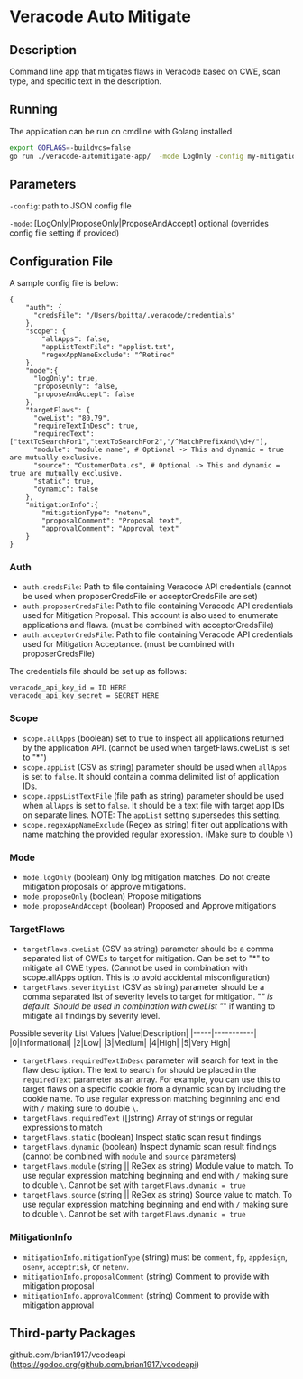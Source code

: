 # Veracode Auto Mitigate

## Description
Command line app that mitigates flaws in Veracode based on CWE, scan type, and specific text in the description.

## Running
The application can be run on cmdline with Golang installed
```bash
export GOFLAGS=-buildvcs=false
go run ./veracode-automitigate-app/  -mode LogOnly -config my-mitigations.config
```

## Parameters
`-config`: path to JSON config file

`-mode`: [LogOnly|ProposeOnly|ProposeAndAccept] optional (overrides config file setting if provided)

## Configuration File
A sample config file is below:
```
{
    "auth": {
      "credsFile": "/Users/bpitta/.veracode/credentials"
    },
    "scope": {
        "allApps": false,
        "appListTextFile": "applist.txt",
        "regexAppNameExclude": "^Retired"
    },
    "mode":{
      "logOnly": true,
      "proposeOnly": false,
      "proposeAndAccept": false
    },
    "targetFlaws": {
      "cweList": "80,79",
      "requireTextInDesc": true,
      "requiredText":["textToSearchFor1","textToSearchFor2","/^MatchPrefixAnd\\d+/"],
      "module": "module name", # Optional -> This and dynamic = true are mutually exclusive.
      "source": "CustomerData.cs", # Optional -> This and dynamic = true are mutually exclusive.
      "static": true,
      "dynamic": false
    },
    "mitigationInfo":{
        "mitigationType": "netenv",
        "proposalComment": "Proposal text",
        "approvalComment": "Approval text"
    }
}
 ```
### Auth
- `auth.credsFile`: Path to file containing Veracode API credentials (cannot be used when proposerCredsFile or acceptorCredsFile are set)
- `auth.proposerCredsFile`: Path to file containing Veracode API credentials used for Mitigation Proposal. This account is also used to enumerate applications and flaws. (must be combined with acceptorCredsFile)
- `auth.acceptorCredsFile`: Path to file containing Veracode API credentials used for Mitigation Acceptance. (must be combined with proposerCredsFile)

The credentials file should be set up as follows:
```
veracode_api_key_id = ID HERE
veracode_api_key_secret = SECRET HERE
```

### Scope
 - `scope.allApps` (boolean) set to true to inspect all applications returned by the application API. (cannot be used when targetFlaws.cweList is set to "*")
 - `scope.appList` (CSV as string) parameter should be used when `allApps` is set to `false`. It should contain a comma delimited list of application IDs.
 - `scope.appsListTextFile` (file path as string) parameter should be used when `allApps` is set to `false`. It should be a text file with target app IDs on separate lines. NOTE: The `appList` setting supersedes this setting.
 - `scope.regexAppNameExclude` (Regex as string) filter out applications with name matching the provided regular expression. (Make sure to double `\`)
### Mode
 - `mode.logOnly` (boolean) Only log mitigation matches. Do not create mitigation proposals or approve mitigations.
 - `mode.proposeOnly` (boolean) Propose mitigations
 - `mode.proposeAndAccept` (boolean) Proposed and Approve mitigations
### TargetFlaws
 - `targetFlaws.cweList` (CSV as string) parameter should be a comma separated list of CWEs to target for mitigation. Can be set to "*" to mitigate all CWE types. (Cannot be used in combination with scope.allApps option. This is to avoid accidental misconfiguration)
 - `targetFlaws.severityList` (CSV as string) parameter should be a comma separated list of severity levels to target for mitigation. "*" is default. Should be used in combination with cweList "*" if wanting to mitigate all findings by severity level.

 Possible severity List Values
 |Value|Description|
 |-----|-----------|
 |0|Informational|
 |2|Low|
 |3|Medium|
 |4|High|
 |5|Very High|

 - `targetFlaws.requiredTextInDesc` parameter will search for text in the flaw description. The text to search for should be placed in the `requiredText` parameter as an array. For example, you can use this to target flaws on a specific cookie from a dynamic scan by including the cookie name. To use regular expression matching beginning and end with `/` making sure to double `\`.
 - `targetFlaws.requiredText` ([]string) Array of strings or regular expressions to match
 - `targetFlaws.static` (boolean) Inspect static scan result findings
 - `targetFlaws.dynamic` (boolean) Inspect dynamic scan result findings (cannot be combined with `module` and `source` parameters)
 - `targetFlaws.module` (string || ReGex as string) Module value to match. To use regular expression matching beginning and end with `/` making sure to double `\`. Cannot be set with `targetFlaws.dynamic = true`
 - `targetFlaws.source` (string || ReGex as string) Source value to match. To use regular expression matching beginning and end with `/` making sure to double `\`. Cannot be set with `targetFlaws.dynamic = true`
### MitigationInfo
 - `mitigationInfo.mitigationType` (string) must be `comment`, `fp`, `appdesign`, `osenv`, `acceptrisk`, or `netenv`.
 - `mitigationInfo.proposalComment` (string) Comment to provide with mitigation proposal
 - `mitigationInfo.approvalComment` (string) Comment to provide with mitigation approval

## Third-party Packages
github.com/brian1917/vcodeapi (https://godoc.org/github.com/brian1917/vcodeapi)

